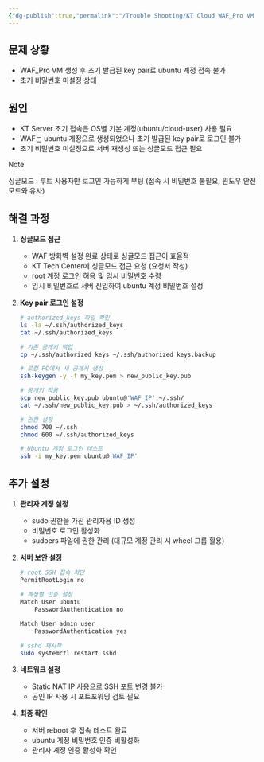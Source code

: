 ```yaml
---
{"dg-publish":true,"permalink":"/Trouble Shooting/KT Cloud WAF_Pro VM  Key pair  접속 불가 문제/"}
---
```




## 문제 상황

- WAF_Pro VM 생성 후 초기 발급된 key pair로 ubuntu 계정 접속 불가
- 초기 비밀번호 미설정 상태

## 원인

- KT Server 초기 접속은 OS별 기본 계정(ubuntu/cloud-user) 사용 필요
- WAF는 ubuntu 계정으로 생성되었으나 초기 발급된 key pair로 로그인 불가
- 초기 비밀번호 미설정으로 서버 재생성 또는 싱글모드 접근 필요 

> [!NOTE]
>   싱글모드 : 루트 사용자만 로그인 가능하게 부팅 (접속 시 비밀번호 불필요, 윈도우 안전모드와 유사)


## 해결 과정

1. **싱글모드 접근**
    
    - WAF 방화벽 설정 완료 상태로 싱글모드 접근이 효율적
    - KT Tech Center에 싱글모드 접근 요청 (요청서 작성)
    - root 계정 로그인 허용 및 임시 비밀번호 수령
    - 임시 비밀번호로 서버 진입하여 ubuntu 계정 비밀번호 설정
2. **Key pair 로그인 설정**
    
    ```bash
    # authorized_keys 파일 확인
    ls -la ~/.ssh/authorized_keys
    cat ~/.ssh/authorized_keys
    
    # 기존 공개키 백업
    cp ~/.ssh/authorized_keys ~/.ssh/authorized_keys.backup
    
    # 로컬 PC에서 새 공개키 생성
    ssh-keygen -y -f my_key.pem > new_public_key.pub
    
    # 공개키 적용
    scp new_public_key.pub ubuntu@'WAF_IP':~/.ssh/
    cat ~/.ssh/new_public_key.pub > ~/.ssh/authorized_keys
    
    # 권한 설정
    chmod 700 ~/.ssh
    chmod 600 ~/.ssh/authorized_keys
    
    # Ubuntu 계정 로그인 테스트
    ssh -i my_key.pem ubuntu@'WAF_IP'
    ```
    

## 추가 설정

1. **관리자 계정 설정**
    
    - sudo 권한을 가진 관리자용 ID 생성
    - 비밀번호 로그인 활성화
    - sudoers 파일에 권한 관리 (대규모 계정 관리 시 wheel 그룹 활용)
    
2. **서버 보안 설정**
    
    ```bash
    # root SSH 접속 차단
    PermitRootLogin no
    
    # 계정별 인증 설정
    Match User ubuntu
        PasswordAuthentication no
        
    Match User admin_user
        PasswordAuthentication yes
    
    # sshd 재시작
    sudo systemctl restart sshd
    ```
    
3. **네트워크 설정**
    
    - Static NAT IP 사용으로 SSH 포트 변경 불가
    - 공인 IP 사용 시 포트포워딩 검토 필요
    
4. **최종 확인**
    
    - 서버 reboot 후 접속 테스트 완료
    - ubuntu 계정 비밀번호 인증 비활성화
    - 관리자 계정 인증 활성화 확인